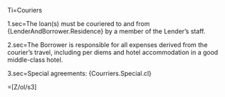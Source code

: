Ti=Couriers

1.sec=The loan(s) must be couriered to and from {LenderAndBorrower.Residence} by a member of the Lender’s staff.

2.sec=The Borrower is responsible for all expenses derived from the courier’s travel, including per diems and hotel accommodation in a good middle-class hotel.

3.sec=Special agreements: {Courriers.Special.cl}

=[Z/ol/s3]


